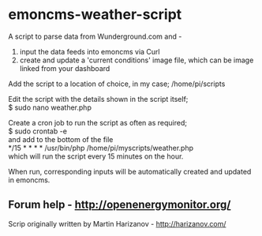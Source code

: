 emoncms-weather-script
======================

A script to parse data from Wunderground.com and -  
1) input the data feeds into emoncms via Curl  
2) create and update a 'current conditions' image file, which can be image linked from your dashboard

Add the script to a location of choice, in my case;
/home/pi/scripts

Edit the script with the details shown in the script itself;  
$ sudo nano weather.php

Create a cron job to run the script as often as required;  
$ sudo crontab -e  
and add to the bottom of the file  
*/15 * * * * /usr/bin/php /home/pi/myscripts/weather.php  
which will run the script every 15 minutes on the hour.

When run, corresponding inputs will be automatically created and updated in emoncms. 

Forum help - http://openenergymonitor.org/
---------------------------------------
Scrip originally written by Martin Harizanov - http://harizanov.com/
